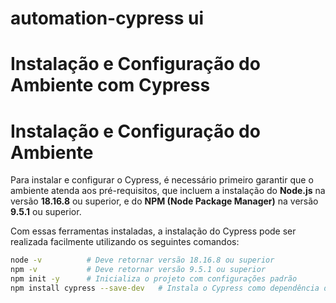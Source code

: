 # automation-cypress ui

# Instalação e Configuração do Ambiente com Cypress
# Instalação e Configuração do Ambiente

Para instalar e configurar o Cypress, é necessário primeiro garantir que o ambiente atenda aos pré-requisitos, que incluem a instalação do **Node.js** na versão **18.16.8** ou superior, e do **NPM (Node Package Manager)** na versão **9.5.1** ou superior.

Com essas ferramentas instaladas, a instalação do Cypress pode ser realizada facilmente utilizando os seguintes comandos:

```bash
node -v          # Deve retornar versão 18.16.8 ou superior
npm -v           # Deve retornar versão 9.5.1 ou superior
npm init -y      # Inicializa o projeto com configurações padrão
npm install cypress --save-dev   # Instala o Cypress como dependência de desenvolvimento

